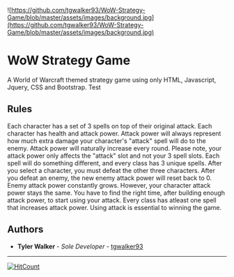 ![https://github.com/tgwalker93/WoW-Strategy-Game/blob/master/assets/images/background.jpg](https://github.com/tgwalker93/WoW-Strategy-Game/blob/master/assets/images/background.jpg)

# WoW Strategy Game
A World of Warcraft themed strategy game using only HTML, Javascript, Jquery, CSS and Bootstrap. Test

## Rules
Each character has a set of 3 spells on top of their original attack. Each character has health and attack power. Attack power will always represent how much extra damage your character's "attack" spell will do to the enemy. Attack power will naturally increase every round. Please note, your attack power only affects the "attack" slot and not your 3 spell slots. Each spell will do something different, and every class has 3 unique spells. After you select a character, you must defeat the other three characters. After you defeat an enemy, the new enemy attack power will reset back to 0. Enemy attack power constantly grows. However, your character attack power stays the same. You have to find the right time, after building enough attack power, to start using your attack. Every class has atleast one spell that increases attack power. Using attack is essential to winning the game.

## Authors

* **Tyler Walker** - *Sole Developer* - [tgwalker93](https://github.com/tgwalker93)


---


[![HitCount](http://hits.dwyl.io/tgwalker93/WoW-Strategy-Game.svg)](http://hits.dwyl.io/tgwalker93/WoW-Strategy-Game)
